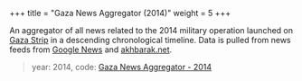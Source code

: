 +++
title = "Gaza News Aggregator (2014)"
weight = 5
+++

An aggregator of all news related to the 2014 military operation launched on [Gaza Strip](https://en.wikipedia.org/wiki/Gaza_Strip)
in a descending chronological timeline. Data is pulled from news feeds from
[Google News](http://news.google.com/) and [akhbarak.net](http://www.akhbarak.net/). 

> year: 2014, code: [Gaza News Aggregator - 2014](/gaza/)

